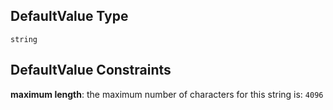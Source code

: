 ## DefaultValue Type

`string`

## DefaultValue Constraints

**maximum length**: the maximum number of characters for this string is: `4096`

